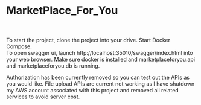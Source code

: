 # MarketPlace_For_You<br><br>

To start the project, clone the project into your drive. Start Docker Compose. <br>
To open swagger ui, launch http://localhost:35010/swagger/index.html into your web browser. Make sure docker is installed and marketplaceforyou.api and marketplaceforyou.db is running.<br>

Authorization has been currently removed so you can test out the APIs as you would like. 
File upload APIs are current not working as I have shutdown my AWS account associated with this project and removed all related services to avoid server cost.

